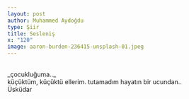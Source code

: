 ```yaml
---
layout: post
author: Muhammed Aydoğdu
type: Şiir
title: Sesleniş
x: "120"
image: aaron-burden-236415-unsplash-01.jpeg
---
```


<br/>  
_çocukluğuma.._  
<br/>  
küçüktüm,  
küçüktü ellerim.  
tutamadım hayatın bir ucundan..  
<br/>
Üsküdar  
